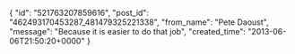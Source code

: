  {
   "id": "521763207859616",
   "post_id": "462493170453287_481479325221338",
   "from_name": "Pete Daoust",
   "message": "Because it is easier to do that job",
   "created_time": "2013-06-06T21:50:20+0000"
 }
